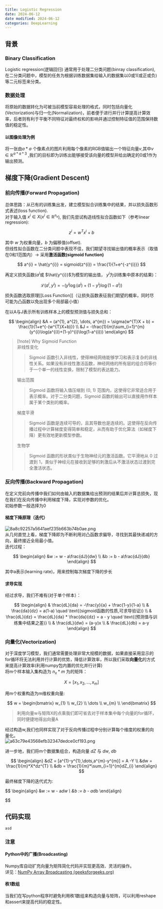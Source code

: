 ```yaml
---
title: Logistic Regression
date: 2024-06-12
date modified: 2024-06-12
categories: DeepLearning
---
```


## 背景

### Binary Classification

Logistic regression(逻辑回归) 通常用于处理二分类问题(binray classification), 在二分类问题中，模型的任务为根据训练数据集给输入的数据集以0或1(或正或负)等二元标签来分类。

### 数据处理

将原始的数据转化为可被当前模型容易处理的格式，同时包括向量化(Vectorization)与归一化(Normalization)，前者便于进行并行计算提高计算效率，后者则有利于平衡不同特征对最终权和的影响并通过控制特征值的范围保持数值的稳定性。

#### 以图像处理为例

将一张由$a * a$ 个像素点的图片利用每个像素的RGB值输出一个特征向量$v$,其中$v \in \mathbb{R}^{a*a*3}$ ,我们的目标即为训练出能够接受该向量的模型并给出确定的0或1作为输出预测。

## 梯度下降(Gradient Descent)

### 前向传播(Forward Propagation)

总体思路：从已有的训练集出发，建立模型拟合训练集中的结果，并以损失函数形式表述(loss function).  
对于输入值 $x^{i}\in X$($x^{i}\in \mathbb{R}^{n_{x}}$), 我们先尝试构造线性拟合函数如下（参考linear regression):

$$
z^{i} = w^{T}x^{i} + b
$$

其中 $w$ 为权重向量，$b$ 为偏移值(offset).  
但线性拟合函数在二分类问题中表现不佳，我们期望寻找输出值的概率表示（取值在0和1范围内）-> 采用**激活函数(sigmoid function)**

$$
a^{i} = \hat{y^{i}} = sigmoid(z^{i}) = \frac{1}{1+e^{-z^{i}}}
$$

再定义损失函数($a^{i}$或 $\hat{y^{i}}$为模型的输出值， $y^{i}$为训练集中原本的结果)：

$$
\mathcal{L}(a^{i},y^{i}) = -(y^{i}\log(a^{i}) + (1-y^{i})\log(1-a^{i}))
$$

损失函数选取原理[[Loss Function]]（让损失函数表征我们期望的概率，同时尽可能为凸函数以免出现多个局部最小值）

在以A与J表示所有训练样本上的模型预测值与损失总和：

$$
\begin{align}
&A = (a^{1}, a^{2}, \dots, a^{m}) = \sigma(w^{T}X + b) = \frac{1}{1+e^{-(w^{T}X+b)}} \\
&J = -\frac{1}{m}\sum_{i=1}^{m}(y^{i}\log(a^{i})+(1-y)^{i}\log(1-a^{i}))
\end{align}
$$

> [!note] Why Sigmoid Function  
> 非线性变化
>
>>Sigmoid 函数引入非线性，使得神经网络能够学习和表示复杂的非线性关系。如果没有非线性激活函数，神经网络的所有层的组合将等价于一个单一的线性变换，限制了模型的表达能力。
>
>输出范围
>
>> Sigmoid 函数将输入值压缩到 (0, 1) 范围内，这使得它非常适合用于表示概率。对于二分类问题，Sigmoid 函数的输出可以直接用作样本属于某个类别的概率。
>
>梯度平滑
>
>>Sigmoid 函数是连续可导的，且其导数也是连续的。这使得在反向传播过程中计算梯度变得简单和稳定，从而有助于优化算法（如梯度下降）更有效地更新模型参数。
>
>生物学
>
>>Sigmoid 函数的形状类似于生物神经元的激活函数。它平滑地从 0 过渡到 1，类似于神经元在接收到足够的刺激后从不激活状态过渡到完全激活状态。

### 反向传播(Backward Propagation)

在定义完前向传播中我们如何由输入的数据集给出预测的结果后并计算总损失，现在我们在反向传播中利用梯度下降，实现对参数的优化。  
初始参数一般选择为0

#### 梯度下降原理（迭代）

![8a8c92257a5641aef235b663b74b0ae.png](https://s2.loli.net/2024/06/12/vNbduCDpmOTXrsZ.png)  
从几何直觉上看，梯度下降即为不断利用对凸函数求偏导，寻找到其最快递减的方向，最终接近全局最小值。  
迭代过程：

$$
\begin{align}
&w := w - a\frac{dJ}{dw} \\
&b := b - a\frac{dJ}{db}
\end{align}
$$

其中a表示(learning rate)，用来控制每次梯度下降的步长

#### 求导实现

经过求导，我们不难有(对于单个样本）：

$$
\begin{align}
& \frac{dL}{da} = -\frac{y}{a} + \frac{1-y}{1-a} \\
& \frac{da}{dz} = a(1-a) \quad  \text{(sigmoid函数的性质,可求导验证)} \\
& \frac{dL}{dz} = \frac{dL}{da} * \frac{da}{dz} = a - y \quad \text{(预测值与训练集中结果之差)}  \\
& \frac{dL}{dw} = (a-y)x \\
& \frac{dL}{db} = a-y
\end{align}
$$

### 向量化(Vectorization)

对于深度学习模型，我们通常需要处理非常大规模的数据，如果直接采用显示的for循环将无法利用并行计算的优势，降低计算效率，所以我们采取**向量化**的方式来提高计算效率(利用numpy包内置的优化并行计算)  
将m个样本输入集构造为 $n_{x}*m$ 为的矩阵：

$$
X = [x_{1}, x_{2}, \dots, x_{m}]
$$

用m个权重构造为m维权重向量:

$$
w = \begin{bmatrix}
w_{1} \\
w_{2} \\
\dots \\
w_{m} \\
\end{bmatrix}
$$

> 利用向量w与矩阵X的点乘我们即可省去对于样本集中每个向量的for循环，同时便捷地得出向量A

经过构造w,我们也同样实现了对于反向传播过程中分别计算每个维度的权重的向量化。  
![a63c79e43568efb32347dedce0cf193.png](https://s2.loli.net/2024/06/12/yqWpmOaGCNLvkSE.png)

进一步地，我们将m个数据集组合，构造向量 $dZ$ 与 $dw$, $db$

$$
\begin{align}
&dZ = [a^{1}-y^{1},\dots,a^{m}-y^{m}] = A -Y \\
&dw = \frac{1}{m}*X*dz^{T} \\
&db = \frac{1}{m}*\sum_{i=1}^{m}dZ_{i} 
\end{align}
$$

最终梯度下降的迭代式为:

$$
\begin{align}
&w := w - a*dw \\
&b := b - a*db
\end{align}

$$

## 代码实现

```python
asd
```

### 注意

#### Python中的广播(Broadcasting)

Numpy库自动扩充向量为矩阵简化代码并实现更高效、灵活的操作。  
详见：[NumPy Array Broadcasting (geeksforgeeks.org)](https://www.geeksforgeeks.org/numpy-array-broadcasting/?ref=gcse)

#### 秩1数组

当我们在写python程序时避免利用秩1数组来构造向量与矩阵，可以利用reshape和assert来提高代码的稳定性。
